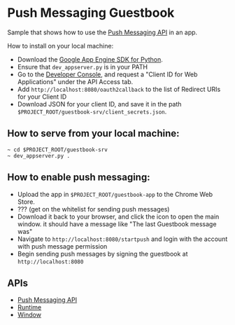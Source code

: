 # Push Messaging Guestbook

Sample that shows how to use the [Push Messaging
API](http://developer.chrome.com/trunk/apps/pushMessaging.html) in an app.

How to install on your local machine:

* Download the [Google App Engine SDK for
  Python](https://developers.google.com/appengine/downloads#Google_App_Engine_SDK_for_Python).
* Ensure that <code>dev\_appserver.py</code> is in your PATH
* Go to the [Developer Console](https://code.google.com/apis/console/), and request a "Client ID for Web Applications"
  under the API Access tab.
* Add <code>http://localhost:8080/oauth2callback</code> to the list of Redirect
  URIs for your Client ID
* Download JSON for your client ID, and save it in the path
  <code>$PROJECT\_ROOT/guestbook-srv/client\_secrets.json</code>.

## How to serve from your local machine: ##

    ~ cd $PROJECT_ROOT/guestbook-srv
    ~ dev_appserver.py .

## How to enable push messaging:

* Upload the app in <code>$PROJECT\_ROOT/guestbook-app</code> to the Chrome Web Store.
* ??? (get on the whitelist for sending push messages)
* Download it back to your browser, and click the icon to open the main window.
  it should have a message like "The last Guestbook message was"
* Navigate to <code>http://localhost:8080/startpush</code> and login with the account with push
  message permission
* Begin sending push messages by signing the guestbook at <code>http://localhost:8080</code>

## APIs

* [Push Messaging API](http://developer.chrome.com/trunk/apps/pushMessaging.html)
* [Runtime](http://developer.chrome.com/trunk/apps/app.runtime.html)
* [Window](http://developer.chrome.com/trunk/apps/app.window.html)
